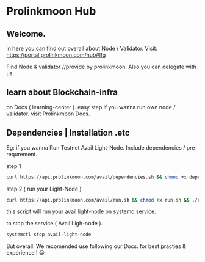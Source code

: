 # Prolinkmoon Hub

## Welcome.

in here you can find out overall about Node / Validator.
Visit: https://portal.prolinkmoon.com/hub#lfg

Find Node & validator //provide by prolinkmoon. Also you can delegate with us. 

## learn about Blockchain-infra
on Docs ( learning-center ). easy step if you wanna run own node / validator.
visit Prolinkmoon Docs.

## Dependencies | Installation .etc

Eg: if you wanna Run Testnet Avail Light-Node. Include dependencies / pre-requrement.

step 1
```bash
curl https://api.prolinkmoon.com/avail/dependencies.sh && chmod +x dependencies.sh && ./dependencies.sh && rm dependencies.sh
```
step 2 ( run your Light-Node )
```bash
curl https://api.prolinkmoon.com/avail/run.sh && chmod +x run.sh && ./run.sh
```
this script will run your avail light-node on systemd service.

to stop the service ( Avail Ligh-node ).
```bash
systemctl stop avail-light-node
```

But overall. We recomended use following our Docs. for best practies & experience ! 😀



